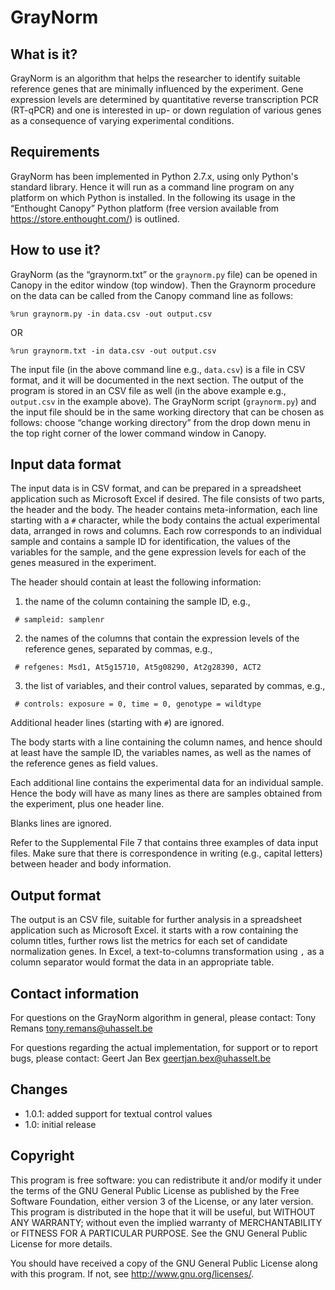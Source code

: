 GrayNorm
========

What is it?
-----------
GrayNorm is an algorithm that helps the researcher to identify suitable reference genes that are minimally influenced by the experiment.  Gene expression levels are determined by quantitative reverse transcription PCR (RT-qPCR) and one is interested in up- or down regulation of various genes as a consequence of varying experimental conditions.

Requirements
-----------
GrayNorm has been implemented in Python 2.7.x, using only Python's standard library. Hence it will run as a command line program on any platform on which Python is installed. In the following its usage in the “Enthought Canopy” Python platform (free version available from https://store.enthought.com/) is outlined.

How to use it?
--------------
GrayNorm (as the “graynorm.txt” or the `graynorm.py` file) can be opened in Canopy in the editor window (top window). Then the Graynorm procedure on the data can be called from the Canopy command line as follows:
```
%run graynorm.py -in data.csv -out output.csv
```
OR 
```
%run graynorm.txt -in data.csv -out output.csv
```
The input file (in the above command line e.g., `data.csv`) is a file in CSV format, and it will be documented in the next section. The output of the program is stored in an CSV file as well (in the above example e.g., `output.csv` in the example above). The GrayNorm script (`graynorm.py`) and the input file should be in the same working directory that can be chosen as follows: choose “change working directory” from the drop down menu in the top right corner of the lower command window in Canopy. 

Input data format
-----------------
The input data is in CSV format, and can be prepared in a spreadsheet application such as Microsoft Excel if desired.  The file consists of two parts, the header and the body. The header contains meta-information, each line starting with a `#` character, while the body contains the actual experimental data, arranged in rows and columns. Each row corresponds to an individual sample and contains a sample ID for identification, the values of the variables for the sample, and the gene expression levels for each of the genes measured in the experiment.

The header should contain at least the following information:

1) the name of the column containing the sample ID, e.g.,
```
 # sampleid: samplenr
```
2) the names of the columns that contain the expression levels of the reference genes, separated by commas, e.g.,
```
 # refgenes: Msd1, At5g15710, At5g08290, At2g28390, ACT2
```
3) the list of variables, and their control values, separated by commas, e.g.,
```
 # controls: exposure = 0, time = 0, genotype = wildtype
```

Additional header lines (starting with `#`) are ignored.

The body starts with a line containing the column names, and hence should at least have the sample ID, the variables names, as well as the names of the reference genes as field values.

Each additional line contains the experimental data for an individual sample. Hence the body will have as many lines as there are samples obtained from the experiment, plus one header line.

Blanks lines are ignored.

Refer to the Supplemental File 7 that contains three examples of data input files. Make sure that there is correspondence in writing (e.g., capital letters) between header and body information.

Output format
-------------
The output is an CSV file, suitable for further analysis in a spreadsheet application such as Microsoft Excel. it starts with a row containing the column titles, further rows list the metrics for each set of candidate normalization genes. In Excel, a text-to-columns transformation using `,` as a column separator would format the data in an appropriate table.

Contact information
-------------------
For questions on the GrayNorm algorithm in general, please contact:
Tony Remans <tony.remans@uhasselt.be>

For questions regarding the actual implementation, for support or to report bugs, please contact:
Geert Jan Bex <geertjan.bex@uhasselt.be>

Changes
-------

* 1.0.1: added support for textual control values
* 1.0: initial release

Copyright
---------
This program is free software: you can redistribute it and/or modify it under the terms of the GNU General Public License as published by the Free Software Foundation, either version 3 of the License, or any later version.
This program is distributed in the hope that it will be useful, but WITHOUT ANY WARRANTY; without even the implied warranty of MERCHANTABILITY or FITNESS FOR A PARTICULAR PURPOSE. See the GNU General Public License for more details.

You should have received a copy of the GNU General Public License along with this program. If not, see <http://www.gnu.org/licenses/>.
